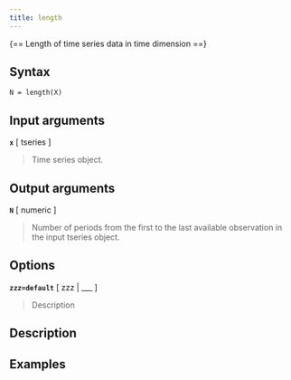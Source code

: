 ```yaml
---
title: length
---
```




{== Length of time series data in time dimension ==}


## Syntax 

    N = length(X)


## Input arguments 

__`x`__ [ tseries ] 
> 
> Time series object.
> 


## Output arguments 

__`N`__ [ numeric ] 
>
>Number of periods from the first to the last
>available observation in the input tseries object.
>

## Options 

__`zzz=default`__ [ zzz | ___ ]
> 
> Description
> 


## Description 



## Examples

```matlab
```

